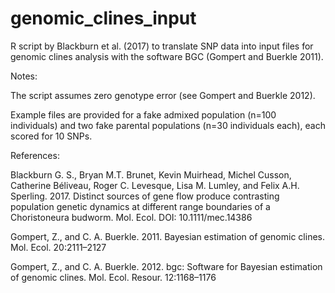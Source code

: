 # genomic_clines_input
R script by Blackburn et al. (2017) to translate SNP data into input files for genomic clines analysis with the software BGC (Gompert and Buerkle 2011).

Notes:

The script assumes zero genotype error (see Gompert and Buerkle 2012).

Example files are provided for a fake admixed population (n=100 individuals) and two fake parental populations (n=30 individuals each), each scored for 10 SNPs.


References:

Blackburn G. S., Bryan M.T. Brunet, Kevin Muirhead, Michel Cusson, Catherine Béliveau, Roger C. Levesque, Lisa M. Lumley, and Felix A.H. Sperling. 2017. Distinct sources of gene flow produce contrasting population genetic dynamics at different range boundaries of a Choristoneura budworm. Mol. Ecol. DOI: 10.1111/mec.14386

Gompert, Z., and C. A. Buerkle. 2011. Bayesian estimation of genomic clines. Mol. Ecol. 20:2111–2127

Gompert, Z., and C. A. Buerkle. 2012. bgc: Software for Bayesian estimation of genomic clines. Mol. Ecol. Resour. 12:1168–1176
